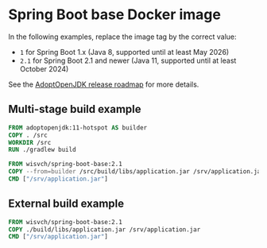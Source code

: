 # Spring Boot base Docker image

In the following examples, replace the image tag by the correct value:

- `1` for Spring Boot 1.x (Java 8, supported until at least May 2026)
- `2.1` for Spring Boot 2.1 and newer (Java 11, supported until at least October 2024)

See the [AdoptOpenJDK release roadmap](https://adoptopenjdk.net/support.html#roadmap) for
more details.

## Multi-stage build example

```Dockerfile
FROM adoptopenjdk:11-hotspot AS builder
COPY . /src
WORKDIR /src
RUN ./gradlew build

FROM wisvch/spring-boot-base:2.1
COPY --from=builder /src/build/libs/application.jar /srv/application.jar
CMD ["/srv/application.jar"]
```

## External build example

```Dockerfile
FROM wisvch/spring-boot-base:2.1
COPY ./build/libs/application.jar /srv/application.jar
CMD ["/srv/application.jar"]
```
